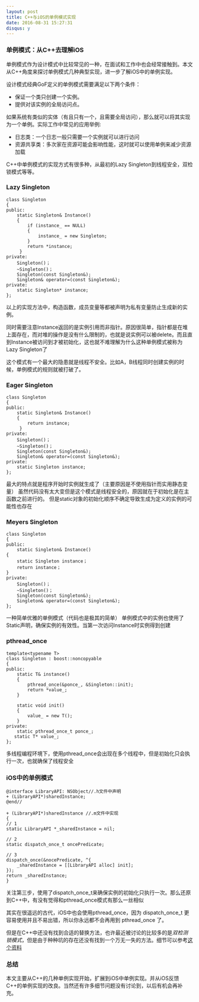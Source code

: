 ```yaml
---
layout: post
title: C++与iOS的单例模式实现
date: 2016-08-31 15:27:31
disqus: y
--- 
```


### 单例模式：从C++去理解iOS
单例模式作为设计模式中比较常见的一种，在面试和工作中也会经常接触到。本文从C++角度来探讨单例模式几种典型实现，进一步了解iOS中的单例实现。

设计模式经典GoF定义的单例模式需要满足以下两个条件：  

* 保证一个类只创建一个实例。
* 提供对该实例的全局访问点。  

如果系统有类似的实体（有且只有一个，且需要全局访问），那么就可以将其实现为一个单例。实际工作中常见的应用举例:
* 日志类：一个日志一般只需要一个实例就可以进行访问
* 资源共享类：多次家在资源可能会影响性能，这时就可以使用单例来减少资源加载 

C++中单例模式的实现方式有很多种，从最初的Lazy Singleton到线程安全，双检锁模式等等。

### Lazy Singleton
	class Singleton  
	{
    public:
        static Singleton& Instance()
        {
            if (instance_ == NULL)
            {
                instance_ = new Singleton;
            }
            return *instance;
         }
    private:
        Singleton()；
        ~Singleton()；
        Singleton(const Singleton&);
        Singleton& operator=(const Singleton&);
    private:
        static Singleton* instance;
	};

以上的实现方法中，构造函数，成员变量等都被声明为私有变量防止生成新的实例。  

同时需要注意Instance返回的是实例引用而非指针。原因很简单，指针都是在堆上面存在，而对堆的操作是没有什么限制的，也就是说实例可以被delete。而且直到Instance被访问到才被初始化，这也就不难理解为什么这种单例模式被称为Lazy Singleton了  

这个模式有一个最大的隐患就是线程不安全。比如A，B线程同时创建实例的时候，单例模式的规则就被打破了。


### Eager Singleton
	class Singleton  
	{
    public:
        static Singleton& Instance()
        {
            return instance;
         }
    private:
        Singleton()；
        ~Singleton()；
        Singleton(const Singleton&);
        Singleton& operator=(const Singleton&);
    private:
        static Singleton instance;
	};
最大的特点就是程序开始时实例就生成了（主要原因是不使用指针而实用静态变量）
虽然代码没有太大变但是这个模式是线程安全的，原因就在于初始化是在主函数之前进行的。
但是static对象的初始化顺序不确定导致生成为定义的实例的可能性也存在

### Meyers Singleton
	class Singleton  
	{
    public:
        static Singleton& Instance()
    {
        static Singleton instance；
        return instance；
    }
    private:
        Singleton()；
        ~Singleton()；
        Singleton(const Singleton&);
        Singleton& operator=(const Singleton&);
	};
一种简单优雅的单例模式（代码也是极其的简单）
单例模式中的实例也使用了Static声明，确保实例的有效性。当第一次访问Instance时实例得到创建

### pthread_once

	template<typename T>  
	class Singleton : boost::noncopyable  
	{
    public:
        static T& instance()
        {
            pthread_once(&ponce_, &Singleton::init);
            return *value_;
        }

        static void init()
        {
            value_ = new T();
        }
    private:
        static pthread_once_t ponce_;
       static T* value_;
	};
多线程编程环境下，使用pthread_once会出现在多个线程中，但是初始化只会执行一次，也就确保了线程安全

### iOS中的单例模式

	@interface LibraryAPI: NSObject//.h文件中声明
	+ (LibraryAPI*)sharedInstance;
	@end//
	
	+ (LibraryAPI*)sharedInstance //.m文件中实现
	{
    // 1
    static LibraryAPI *_sharedInstance = nil;

    // 2 
    static dispatch_once_t oncePredicate; 

    // 3
    dispatch_once(&nocePredicate, ^{
        _sharedInstance = [[LibraryAPI alloc] init];
    });
    return _sharedInstance;
	}
关注第三步，使用了dispatch_once_t来确保实例的初始化只执行一次。那么还原到C++中，有没有觉得和pthread_once模式有那么一丝相似

其实在很遥远的古代，iOS中也会使用pthread_once，因为 dispatch_once_t 更容易使用并且不易出错，所以你永远都不会再用到 pthread_once 了。

但是在C++中还没有找到合适的替换方法，也许最近被讨论的比较多的是*双检测锁模式*，但是由于种种坑的存在还没有找到一个万无一失的方法。细节可以参考[这个资料](http://preshing.com/20130930/double-checked-locking-is-fixed-in-cpp11/)  

### 总结
本文主要从C++的几种单例实现开始，扩展到iOS中单例实现。并从iOS反馈C++的单例实现的改良。当然还有许多细节问题没有讨论到，以后有机会再补充。




		
		
		
		
